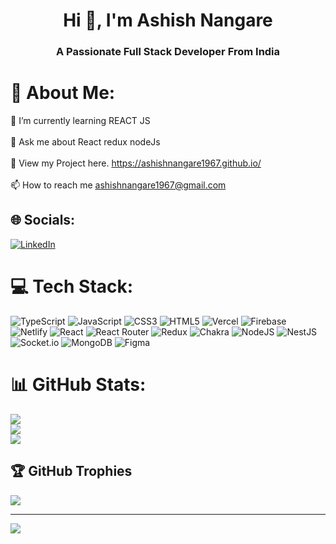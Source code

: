 <img src="https://imgs.search.brave.com/KeQgwl_O-CLzNs9uLw65vmeFnnRCcoG2wGeZz9PUWc4/rs:fit:1200:250:1/g:ce/aHR0cHM6Ly90aHVt/YnMuZ2Z5Y2F0LmNv/bS9CZXR0ZXJIYW5k/bWFkZUd1bGwtc2l6/ZV9yZXN0cmljdGVk/LmdpZg.gif" alt="">
<h1 align="center">Hi 👋, I'm Ashish Nangare</h1>
<h3 align="center">A Passionate Full Stack Developer From India</h3>

# 💫 About Me:
🌱 I’m currently learning REACT JS<br><br>💬 Ask me about React redux nodeJs<br><br>📝 View my Project here. https://ashishnangare1967.github.io/<br><br>📫 How to reach me ashishnangare1967@gmail.com


## 🌐 Socials:
[![LinkedIn](https://img.shields.io/badge/LinkedIn-%230077B5.svg?logo=linkedin&logoColor=white)](https://www.linkedin.com/in/ashish-nangare-824863184/) 

# 💻 Tech Stack:
![TypeScript](https://img.shields.io/badge/typescript-%23007ACC.svg?style=for-the-badge&logo=typescript&logoColor=white) ![JavaScript](https://img.shields.io/badge/javascript-%23323330.svg?style=for-the-badge&logo=javascript&logoColor=%23F7DF1E) ![CSS3](https://img.shields.io/badge/css3-%231572B6.svg?style=for-the-badge&logo=css3&logoColor=white) ![HTML5](https://img.shields.io/badge/html5-%23E34F26.svg?style=for-the-badge&logo=html5&logoColor=white) ![Vercel](https://img.shields.io/badge/vercel-%23000000.svg?style=for-the-badge&logo=vercel&logoColor=white) ![Firebase](https://img.shields.io/badge/firebase-%23039BE5.svg?style=for-the-badge&logo=firebase) ![Netlify](https://img.shields.io/badge/netlify-%23000000.svg?style=for-the-badge&logo=netlify&logoColor=#00C7B7) ![React](https://img.shields.io/badge/react-%2320232a.svg?style=for-the-badge&logo=react&logoColor=%2361DAFB) ![React Router](https://img.shields.io/badge/React_Router-CA4245?style=for-the-badge&logo=react-router&logoColor=white) ![Redux](https://img.shields.io/badge/redux-%23593d88.svg?style=for-the-badge&logo=redux&logoColor=white) ![Chakra](https://img.shields.io/badge/chakra-%234ED1C5.svg?style=for-the-badge&logo=chakraui&logoColor=white) ![NodeJS](https://img.shields.io/badge/node.js-6DA55F?style=for-the-badge&logo=node.js&logoColor=white) ![NestJS](https://img.shields.io/badge/nestjs-%23E0234E.svg?style=for-the-badge&logo=nestjs&logoColor=white) ![Socket.io](https://img.shields.io/badge/Socket.io-black?style=for-the-badge&logo=socket.io&badgeColor=010101) ![MongoDB](https://img.shields.io/badge/MongoDB-%234ea94b.svg?style=for-the-badge&logo=mongodb&logoColor=white) 	![Figma](https://img.shields.io/badge/figma-%23F24E1E.svg?style=for-the-badge&logo=figma&logoColor=white)
# 📊 GitHub Stats:
 ![](https://github-readme-stats.vercel.app/api?username=ashishnangare1967&theme=highcontrast&hide_border=false&include_all_commits=true&count_private=true)<br/>
 ![](https://github-readme-streak-stats.herokuapp.com/?user=ashishnangare1967&theme=highcontrast&hide_border=false)<br/>
 ![](https://github-readme-stats.vercel.app/api/top-langs/?username=ashishnangare1967&theme=highcontrast&hide_border=false&include_all_commits=true&count_private=true&layout=compact)

## 🏆 GitHub Trophies
![](https://github-profile-trophy.vercel.app/?username=ashishnangare1967&theme=tokyonight&no-frame=true&no-bg=true&margin-w=60)

---
[![](https://visitcount.itsvg.in/api?id=ashishnangare1967&icon=0&color=0)](https://visitcount.itsvg.in)

<!-- Proudly created with GPRM ( https://gprm.itsvg.in ) -->
